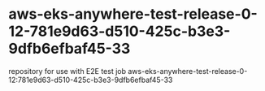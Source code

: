 # aws-eks-anywhere-test-release-0-12-781e9d63-d510-425c-b3e3-9dfb6efbaf45-33
repository for use with E2E test job aws-eks-anywhere-test-release-0-12:781e9d63-d510-425c-b3e3-9dfb6efbaf45-33

